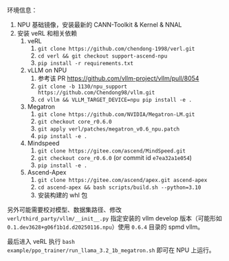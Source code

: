 环境信息：

1. NPU 基础镜像，安装最新的 CANN-Toolkit & Kernel & NNAL
2. 安装 veRL 和相关依赖
	1. veRL
		1. `git clone https://github.com/chendong-1998/verl.git`
		2. `cd verl && git checkout support-ascend-npu` 
		3. `pip install -r requirements.txt`
	2. vLLM on NPU
		1. 参考该 PR https://github.com/vllm-project/vllm/pull/8054
		2. `git clone -b 1130/npu_support https://github.com/Chendong98/vllm.git`
		3. `cd vllm && VLLM_TARGET_DEVICE=npu pip install -e .`
	3. Megatron
		1. `git clone https://github.com/NVIDIA/Megatron-LM.git`
		2. `git checkout core_r0.6.0`
		3. `git apply verl/patches/megatron_v0.6_npu.patch`
		4. `pip install -e .`
	4. Mindspeed
		1. `git clone https://gitee.com/ascend/MindSpeed.git`
		2. `git checkout core_r0.6.0` (or commit id `e7ea32a1e054`)
		3. `pip install -e .`
	5. Ascend-Apex
		1. `git clone https://gitee.com/ascend/apex.git ascend-apex`
		2. `cd ascend-apex && bash scripts/build.sh --python=3.10`
		3. 安装构建的 whl 包

另外可能需要校对模型、数据集路径、修改 ` verl/third_party/vllm/__init__.py` 指定安装的 vllm develop 版本（可能形如 `0.1.dev3628+g06f1b1d.d20250116.npu`）使用 `0.6.4` 目录的 spmd vllm。

最后进入 veRL 执行 `bash example/ppo_trainer/run_llama_3.2_1b_megatron.sh` 即可在 NPU 上运行。
